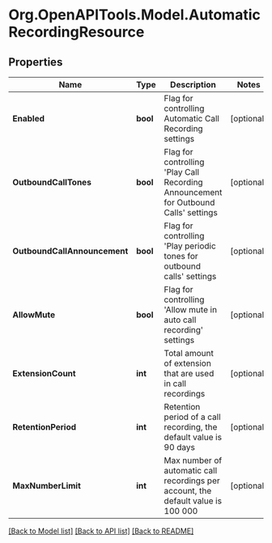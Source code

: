 
# Org.OpenAPITools.Model.AutomaticRecordingResource

## Properties

Name | Type | Description | Notes
------------ | ------------- | ------------- | -------------
**Enabled** | **bool** | Flag for controlling Automatic Call Recording settings | [optional] 
**OutboundCallTones** | **bool** | Flag for controlling &#39;Play Call Recording Announcement for Outbound Calls&#39; settings | [optional] 
**OutboundCallAnnouncement** | **bool** | Flag for controlling &#39;Play periodic tones for outbound calls&#39; settings | [optional] 
**AllowMute** | **bool** | Flag for controlling &#39;Allow mute in auto call recording&#39; settings | [optional] 
**ExtensionCount** | **int** | Total amount of extension that are used in call recordings | [optional] 
**RetentionPeriod** | **int** | Retention period of a call recording, the default value is 90 days | [optional] 
**MaxNumberLimit** | **int** | Max number of automatic call recordings per account, the default value is 100 000 | [optional] 

[[Back to Model list]](../README.md#documentation-for-models)
[[Back to API list]](../README.md#documentation-for-api-endpoints)
[[Back to README]](../README.md)

